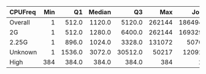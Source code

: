 | CPUFreq   |   Min |     Q1 |   Median |      Q3 |    Max |    Jobs |     Nodeh |   PercentUse |   Users |   Projects |
|:----------|------:|-------:|---------:|--------:|-------:|--------:|----------:|-------------:|--------:|-----------:|
| Overall   |     1 |  512.0 |   1120.0 |  5120.0 | 262144 | 1864945 | 3547969.3 |        100.0 |     775 |        121 |
| 2G        |     1 |  512.0 |   1280.0 |  6400.0 | 262144 | 1693290 | 2761486.1 |         77.8 |     710 |        114 |
| 2.25G     |     1 |  896.0 |   1024.0 |  3328.0 | 131072 |   50707 |  762950.4 |         21.5 |     123 |         34 |
| Unknown   |     1 | 1536.0 |   3072.0 | 30512.0 |  50217 |  120928 |   23531.0 |          0.7 |      15 |          9 |
| High      |   384 |  384.0 |    384.0 |   384.0 |    384 |      20 |       1.7 |          0.0 |       1 |          1 |